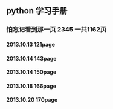 ## python 学习手册
### 怕忘记看到那一页  2345 一共1162页
#### 2013.10.13   121page
#### 2013.10.14  143page
#### 2013.10.14  150page
#### 2013.10.18  166page
#### 2013.10.20  170page
